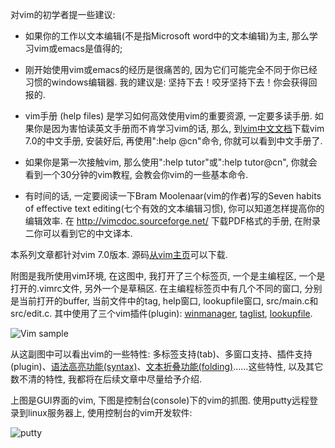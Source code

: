 对vim的初学者提一些建议: 

- 如果你的工作以文本编辑(不是指Microsoft word中的文本编辑)为主, 那么学习vim或emacs是值得的; 

- 刚开始使用vim或emacs的经历是很痛苦的, 因为它们可能完全不同于你已经习惯的windows编辑器. 我的建议是: 坚持下去！咬牙坚持下去！你会获得回报的. 

- vim手册 (help files) 是学习如何高效使用vim的重要资源, 一定要多读手册. 如果你是因为害怕读英文手册而不肯学习vim的话, 那么, 到[vim中文文档](http://vimcdoc.sourceforge.net/)下载vim 7.0的中文手册, 安装好后, 再使用":help @cn"命令, 你就可以看到中文手册了. 

- 如果你是第一次接触vim, 那么使用":help tutor"或":help tutor@cn", 你就会看到一个30分钟的vim教程, 会教会你vim的一些基本命令. 

- 有时间的话, 一定要阅读一下Bram Moolenaar(vim的作者)写的Seven habits of effective text editing(七个有效的文本编辑习惯), 你可以知道怎样提高你的编辑效率. 在 http://vimcdoc.sourceforge.net/ 下载PDF格式的手册, 在附录二你可以看到它的中文译本. 

本系列文章都针对vim 7.0版本. 源码[从vim主页](https://vim.sourceforge.io/)可以下载. 

附图是我所使用vim环境, 在这图中, 我打开了三个标签页, 一个是主编程区, 一个是打开的.vimrc文件, 另外一个是草稿区. 在主编程标签页中有几个不同的窗口, 分别是当前打开的buffer, 当前文件中的tag, help窗口, lookupfile窗口, src/main.c和src/edit.c. 其中使用了三个vim插件(plugin): [winmanager](http://easwy.com/blog/archives/advanced-vim-skills-netrw-bufexplorer-winmanager-plugin/), [taglist](http://easwy.com/blog/archives/advanced-vim-skills-taglist-plugin/), [lookupfile](http://easwy.com/blog/archives/advanced-vim-skills-lookupfile-plugin/). 

![Vim sample](images/vim_sample.png)

从这副图中可以看出vim的一些特性: 多标签支持(tab)、多窗口支持、插件支持(plugin)、[语法高亮功能(syntax)](http://easwy.com/blog/archives/advanced-vim-skills-syntax-on-colorscheme/)、[文本折叠功能(folding)](http://easwy.com/blog/archives/advanced-vim-skills-advanced-move-method/)……这些特性, 以及其它数不清的特性, 我都将在后续文章中尽量给予介绍. 

上图是GUI界面的vim, 下图是控制台(console)下的vim的抓图. 使用putty远程登录到linux服务器上, 使用控制台的vim开发软件: 

![putty](images/putty.png)